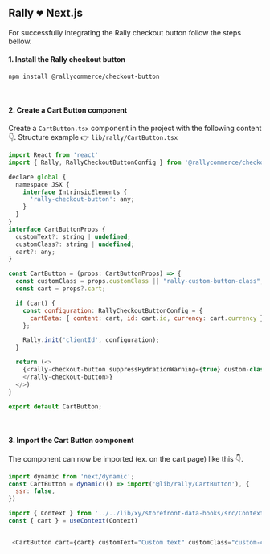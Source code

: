 
## Rally <sub><sup>♥</sup></sub> Next.js

For successfully integrating the Rally checkout button follow the steps bellow.
#### **1. Install the Rally checkout button**

```bash
npm install @rallycommerce/checkout-button
```

<br />

#### **2. Create a Cart Button component**

Create a `CartButton.tsx` component in the project with the following content 👇. Structure example 👉 `lib/rally/CartButton.tsx`

```javascript
import React from 'react'
import { Rally, RallyCheckoutButtonConfig } from '@rallycommerce/checkout-button';

declare global {
  namespace JSX {
    interface IntrinsicElements {
      'rally-checkout-button': any;
    }
  }
}
interface CartButtonProps {
  customText?: string | undefined;
  customClass?: string | undefined;
  cart?: any;
}

const CartButton = (props: CartButtonProps) => {
  const customClass = props.customClass || "rally-custom-button-class";
  const cart = props?.cart;

  if (cart) {
    const configuration: RallyCheckoutButtonConfig = {
      cartData: { content: cart, id: cart.id, currency: cart.currency }
    };

    Rally.init('clientId', configuration);
  }

  return (<>
    {<rally-checkout-button suppressHydrationWarning={true} custom-class={customClass} custom-text={props.customText} loader="true">
    </rally-checkout-button>}
  </>)
}

export default CartButton;
```

<br />

#### **3. Import the Cart Button component**

The component can now be imported (ex. on the cart page) like this 👇.

```javascript
import dynamic from 'next/dynamic';
const CartButton = dynamic(() => import('@lib/rally/CartButton'), {
  ssr: false,
})

import { Context } from '../../lib/xy/storefront-data-hooks/src/Context'; 
const { cart } = useContext(Context)


 <CartButton cart={cart} customText="Custom text" customClass="custom-css-class"></CartButton>

```